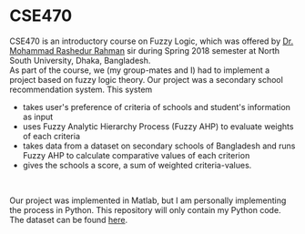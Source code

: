 # CSE470
CSE470 is an introductory course on Fuzzy Logic, which was offered by [Dr. Mohammad Rashedur Rahman](http://ece.northsouth.edu/people/rashedur-rahman/) sir during Spring 2018 semester at North South University, Dhaka, Bangladesh.
<br/>
As part of the course, we (my group-mates and I) had to implement a project based on fuzzy logic theory. Our project was a secondary school recommendation system. This system
- takes user's preference of criteria of schools and student's information as input
- uses Fuzzy Analytic Hierarchy Process (Fuzzy AHP) to evaluate weights of each criteria
- takes data from a dataset on secondary schools of Bangladesh and runs Fuzzy AHP to calculate comparative values of each criterion
- gives the schools a score, a sum of weighted criteria-values.
<br/>

Our project was implemented in Matlab, but I am personally implementing the process in Python. This repository will only contain my Python code.<br/>
The dataset can be found [here](https://drive.google.com/open?id=1dz5p4MJfGdoknAgGRy-BaV0rmX46mZHZ).